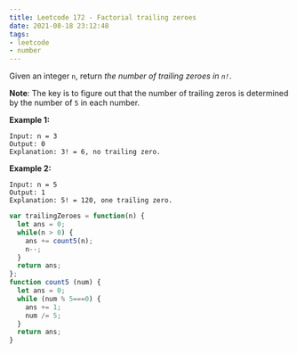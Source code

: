 ```yaml
---
title: Leetcode 172 - Factorial trailing zeroes
date: 2021-08-18 23:12:48
tags:
- leetcode
- number
---
```

Given an integer `n`, return *the number of trailing zeroes in `n!`*.

   **Note**: The key is to figure out that the number of trailing zeros is determined by the number of `5` in each number. 

   **Example 1:**

   ```
   Input: n = 3
   Output: 0
   Explanation: 3! = 6, no trailing zero.
   ```

   **Example 2:**

   ```
   Input: n = 5
   Output: 1
   Explanation: 5! = 120, one trailing zero.
   ```

   ```javascript
   var trailingZeroes = function(n) {
     let ans = 0;
     while(n > 0) {
       ans += count5(n);
       n--;
     }
     return ans;
   };
   function count5 (num) {
     let ans = 0;
     while (num % 5===0) {
       ans += 1;
       num /= 5;
     }
     return ans;
   }
   ```
